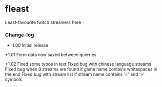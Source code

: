 # fleast
Least-favourite twitch streamers here


### Change-log
+ 1.00
Initial release

+1.01
Form data now saved between querries

+1.02
Fixed some typos in text
Fixed bug with chinese language streams
Fixed bug when 0 streams are found if game name contains whitespaces in the end
Fixed bug with stream list if stream name contains '<' and '>' symbols
